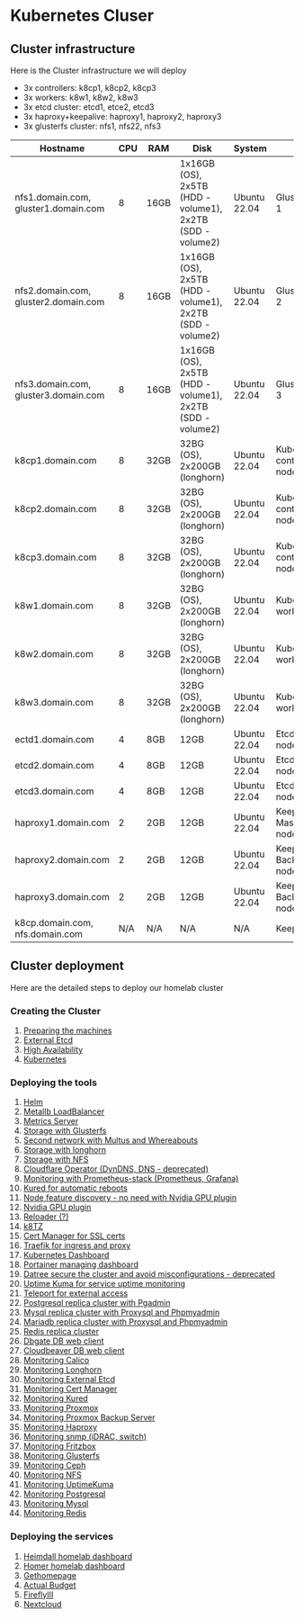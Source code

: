 # Kubernetes Cluser

## Cluster infrastructure

Here is the Cluster infrastructure we will deploy

- 3x controllers: k8cp1, k8cp2, k8cp3
- 3x workers: k8w1, k8w2, k8w3
- 3x etcd cluster: etcd1, etce2, etcd3
- 3x haproxy+keepalive: haproxy1, haproxy2, haproxy3
- 3x glusterfs cluster: nfs1, nfs22, nfs3

| Hostname               | CPU | RAM  | Disk                     | System             | Role                              | IP         |
| ---------------------- | --- | ---- | ------------------------ | ------------------ | --------------------------------- | ---------- |
| nfs1.domain.com, gluster1.domain.com | 8   | 16GB | 1x16GB (OS), 2x5TB (HDD - volume1), 2x2TB  (SDD - volume2) | Ubuntu 22.04       | GlusterFS node 1                  | 10.0.50.21, 10.0.70.21 (gluster storage) |
| nfs2.domain.com, gluster2.domain.com | 8   | 16GB | 1x16GB (OS), 2x5TB (HDD - volume1), 2x2TB  (SDD - volume2) | Ubuntu 22.04       | GlusterFS node 2                  | 10.0.50.22, 10.0.70.22 (gluster storage) |
| nfs3.domain.com, gluster3.domain.com | 8   | 16GB | 1x16GB (OS), 2x5TB (HDD - volume1), 2x2TB  (SDD - volume2) | Ubuntu 22.04       | GlusterFS node 3                  | 10.0.50.23, 10.0.70.23 (gluster storage) |
| k8cp1.domain.com       | 8   | 32GB | 32BG (OS), 2x200GB (longhorn)           | Ubuntu 22.04       | Kubernetes control manager node 1 | 10.0.50.51, 10.0.90.51 (longhorn storage) |
| k8cp2.domain.com       | 8   | 32GB | 32BG (OS), 2x200GB (longhorn)           | Ubuntu 22.04       | Kubernetes control manager node 2 | 10.0.50.52, 10.0.90.52 (longhorn storage) |
| k8cp3.domain.com       | 8   | 32GB | 32BG (OS), 2x200GB (longhorn)           | Ubuntu 22.04       | Kubernetes control manager node 3 | 10.0.50.53, 10.0.90.53 (longhorn storage) |
| k8w1.domain.com        | 8   | 32GB | 32BG (OS), 2x200GB (longhorn)           | Ubuntu 22.04       | Kubernetes worker node 1          | 10.0.50.54, 10.0.90.54 (longhorn storage) |
| k8w2.domain.com        | 8   | 32GB | 32BG (OS), 2x200GB (longhorn)           | Ubuntu 22.04       | Kubernetes worker node 2          | 10.0.50.55, 10.0.90.55 (longhorn storage) |
| k8w3.domain.com        | 8   | 32GB | 32BG (OS), 2x200GB (longhorn)           | Ubuntu 22.04       | Kubernetes worker node 3          | 10.0.50.56, 10.0.90.56 (longhorn storage) |
| ectd1.domain.com       | 4   | 8GB  | 12GB                     | Ubuntu 22.04       | Etcd cluster node 1               | 10.0.50.41 |
| etcd2.domain.com       | 4   | 8GB  | 12GB                     | Ubuntu 22.04       | Etcd cluster node 2               | 10.0.50.42 |
| etcd3.domain.com       | 4   | 8GB  | 12GB                     | Ubuntu 22.04       | Etcd cluster node 3               | 10.0.50.43 |
| haproxy1.domain.com    | 2   | 2GB  | 12GB                     | Ubuntu 22.04       | Keepalive Master/Haproxy node 1   | 10.0.50.61 |
| haproxy2.domain.com    | 2   | 2GB  | 12GB                     | Ubuntu 22.04       | Keepalive Backup/Haproxy node 2   | 10.0.50.62 |
| haproxy3.domain.com    | 2   | 2GB  | 12GB                     | Ubuntu 22.04       | Keepalive Backup/Haproxy node 3   | 10.0.50.63 |
| k8cp.domain.com, nfs.domain.com | N/A | N/A  | N/A                      | N/A                | Keepalive VIP IP                  | 10.0.50.64 |

## Cluster deployment

Here are the detailed steps to deploy our homelab cluster

### Creating the Cluster

1. [Preparing the machines](https://github.com/urbaman/HomeLab/tree/main/Kubernetes/Cluster/01-Prepare-Machines)
2. [External Etcd](https://github.com/urbaman/HomeLab/tree/main/Kubernetes/Cluster/02-External-Etcd)
3. [High Availability](https://github.com/urbaman/HomeLab/tree/main/Kubernetes/Cluster/03-High-Availability)
4. [Kubernetes](https://github.com/urbaman/HomeLab/tree/main/Kubernetes/Cluster/04-Kubernetes)

### Deploying the tools

1. [Helm](https://github.com/urbaman/HomeLab/tree/main/Kubernetes/Helm)
2. [Metallb LoadBalancer](https://github.com/urbaman/HomeLab/tree/main/Kubernetes/Metallb)
3. [Metrics Server](https://github.com/urbaman/HomeLab/tree/main/Kubernetes/Metrics-Server)
4. [Storage with Glusterfs](https://github.com/urbaman/HomeLab/tree/main/Kubernetes/Glusterfs)
5. [Second network with Multus and Whereabouts](https://github.com/urbaman/HomeLab/tree/main/Kubernetes/Multus)
6. [Storage with longhorn](https://github.com/urbaman/HomeLab/tree/main/Kubernetes/Storage/Longhorn)
7. [Storage with NFS](https://github.com/urbaman/HomeLab/tree/main/Kubernetes/Storage/NFS)
8. [Cloudflare Operator (DynDNS, DNS - deprecated)](https://github.com/urbaman/HomeLab/tree/main/Kubernetes/Cloudflare-Operator)
9. [Monitoring with Prometheus-stack (Prometheus, Grafana)](https://github.com/urbaman/HomeLab/tree/main/Kubernetes/Prometheus-Stack)
10. [Kured for automatic reboots](https://github.com/urbaman/HomeLab/tree/main/Kubernetes/Kured)
11. [Node feature discovery - no need with Nvidia GPU plugin](https://github.com/urbaman/HomeLab/tree/main/Kubernetes/Node-Feature-Discovery)
12. [Nvidia GPU plugin](https://github.com/urbaman/HomeLab/tree/main/Kubernetes/Nvidia-GPU)
13. [Reloader (?)](https://github.com/urbaman/HomeLab/tree/main/Kubernetes/Reloader)
14. [k8TZ](https://github.com/urbaman/HomeLab/tree/main/Kubernetes/k8tz)
15. [Cert Manager for SSL certs](https://github.com/urbaman/HomeLab/tree/main/Kubernetes/Cert-manager)
16. [Traefik for ingress and proxy](https://github.com/urbaman/HomeLab/tree/main/Kubernetes/Traefik)
17. [Kubernetes Dashboard](https://github.com/urbaman/HomeLab/tree/main/Kubernetes/Dashboard)
18. [Portainer managing dashboard](https://github.com/urbaman/HomeLab/tree/main/Kubernetes/Portainer)
19. [Datree secure the cluster and avoid misconfigurations - deprecated](https://github.com/urbaman/HomeLab/tree/main/Kubernetes/Datree)
20. [Uptime Kuma for service uptime monitoring](https://github.com/urbaman/HomeLab/tree/main/Kubernetes/Uptimekuma)
21. [Teleport for external access](https://github.com/urbaman/HomeLab/tree/main/Kubernetes/Teleport)
22. [Postgresql replica cluster with Pgadmin](https://github.com/urbaman/HomeLab/tree/main/Kubernetes/Database/Postgresql)
22. [Mysql replica cluster with Proxysql and Phpmyadmin](https://github.com/urbaman/HomeLab/tree/main/Kubernetes/Database/Mysql)
22. [Mariadb replica cluster with Proxysql and Phpmyadmin](https://github.com/urbaman/HomeLab/tree/main/Kubernetes/Database/Mariadb)
23. [Redis replica cluster](https://github.com/urbaman/HomeLab/tree/main/Kubernetes/Database/Redis)
24. [Dbgate DB web client](https://github.com/urbaman/HomeLab/tree/main/Kubernetes/Database/Dbgate)
25. [Cloudbeaver DB web client](https://github.com/urbaman/HomeLab/tree/main/Kubernetes/Database/Cloudbeaver)
26. [Monitoring Calico](https://github.com/urbaman/HomeLab/tree/main/Kubernetes/Prometheus-Stack/Calico)
27. [Monitoring Longhorn](https://github.com/urbaman/HomeLab/tree/main/Kubernetes/Prometheus-Stack/Storage/Longhorn)
28. [Monitoring External Etcd](https://github.com/urbaman/HomeLab/tree/main/Kubernetes/Prometheus-Stack/ExternalEtcd)
29. [Monitoring Cert Manager](https://github.com/urbaman/HomeLab/tree/main/Kubernetes/Prometheus-Stack/Cert-manager)
30. [Monitoring Kured](https://github.com/urbaman/HomeLab/tree/main/Kubernetes/Prometheus-Stack/Kured)
31. [Monitoring Proxmox](https://github.com/urbaman/HomeLab/tree/main/Kubernetes/Prometheus-Stack/Proxmox-Monitoring)
32. [Monitoring Proxmox Backup Server](https://github.com/urbaman/HomeLab/tree/main/Kubernetes/Prometheus-Stack/Proxmox-Backup-Monitoring)
33. [Monitoring Haproxy](https://github.com/urbaman/HomeLab/tree/main/Kubernetes/Prometheus-Stack/Haproxy-Monitoring)
34. [Monitoring snmp (iDRAC, switch)](https://github.com/urbaman/HomeLab/tree/main/Kubernetes/Prometheus-Stack/Prometheus-snmp)
35. [Monitoring Fritzbox](https://github.com/urbaman/HomeLab/tree/main/Kubernetes/Prometheus-Stack/Fritzbox-exporter)
36. [Monitoring Glusterfs](https://github.com/urbaman/HomeLab/tree/main/Kubernetes/Prometheus-Stack/Storage/Glusterfs)
37. [Monitoring Ceph](https://github.com/urbaman/HomeLab/tree/main/Kubernetes/Prometheus-Stack/Storage/Ceph)
38. [Monitoring NFS](https://github.com/urbaman/HomeLab/tree/main/Kubernetes/Prometheus-Stack/Storage/NFS-server)
39. [Monitoring UptimeKuma](https://github.com/urbaman/HomeLab/tree/main/Kubernetes/Prometheus-Stack/Uptime-kuma)
40. [Monitoring Postgresql](https://github.com/urbaman/HomeLab/tree/main/Kubernetes/Prometheus-Stack/Database/Postgresql)
41. [Monitoring Mysql](https://github.com/urbaman/HomeLab/tree/main/Kubernetes/Prometheus-Stack/Database/Mysql)
42. [Monitoring Redis](https://github.com/urbaman/HomeLab/tree/main/Kubernetes/Prometheus-Stack/Database/Redis)

### Deploying the services

1. [Heimdall homelab dashboard](https://github.com/urbaman/HomeLab/tree/main/Kubernetes/Heimdall-dashboard)
2. [Homer homelab dashboard](https://github.com/urbaman/HomeLab/tree/main/Kubernetes/Homer)
3. [Gethomepage](https://github.com/urbaman/HomeLab/tree/main/Kubernetes/Gethomepage)
4. [Actual Budget](https://github.com/urbaman/HomeLab/tree/main/Kubernetes/ActualBudget)
5. [FireflyIII](https://github.com/urbaman/HomeLab/tree/main/Kubernetes/FireflyIII)
6. [Nextcloud](https://github.com/urbaman/HomeLab/tree/main/Kubernetes/Nextcloud)
